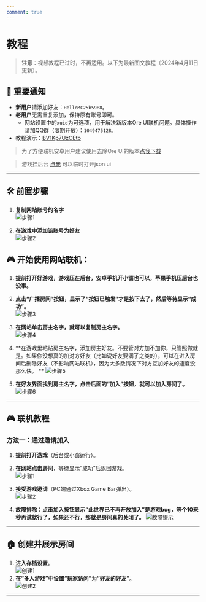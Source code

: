 ```yaml
---
comment: true
---
```


# 教程

> **注意**：视频教程已过时，不再适用。以下为最新图文教程（2024年4月11日更新）。

## 🔔 重要通知

- **新用户**请添加好友：`HelloMC25b5988`。
- **老用户**无需重复添加，保持原有账号即可。
  - 网站设置中的`xuid`为可选项，用于解决新版本Ore UI联机问题。具体操作请加QQ群（限期开放）：`1049475128`。
- 教程演示：[BV1Kp7UzCEtb](https://www.bilibili.com/video/BV1Kp7UzCEtb)

> 为了方便联机安卓用户建议使用去除Ore UI的版本[点我下载](https://bbk.endyun.ltd/alist/)

> 游戏挂后台 [点我](minecraft://?addExternalServer=本地服务器|127.0.0.1:19132) 可以临时打开json ui

---

## 🛠️ 前置步骤

1. **复制网站账号的名字**  
   ![步骤1](https://dlink.host/1drv/aHR0cHM6Ly8xZHJ2Lm1zL2kvYy83MmJiMWJiYThlOGE5MzY2L0VjMkd2Q3BFSm1KRWk2MTFBTENHRFp3QmU2cGQ3VjRtQ3V4X0I0WWhQSkpVb0E.gif)

2. **在游戏中添加该账号为好友**  
   ![步骤2](https://dlink.host/1drv/aHR0cHM6Ly8xZHJ2Lm1zL2kvYy83MmJiMWJiYThlOGE5MzY2L0VXbkdfUnVzLUJ0THVmS0t3Znc3TzYwQjRxR1ZCdkpuTlV1SHNxaDRVZ1dTa3c.gif)

## 🎮 开始使用网站联机：

1. **提前打开好游戏，游戏压在后台，安卓手机开小窗也可以，苹果手机压后台也没事。**

2. **点击“广播房间”按钮，显示了“按钮已触发”才是按下去了，然后等待显示“成功”。**  
   ![步骤3](https://dlink.host/1drv/aHR0cHM6Ly8xZHJ2Lm1zL2kvYy83MmJiMWJiYThlOGE5MzY2L0VZdk1JVFZhNTdaT2pOdjF4MllfdVE0QkIySi1abHljR0ZYYk12cGVJSWJpaFE_ZT1SckVkZjI.gif)

3. **在网站单击房主名字，就可以复制房主名字。**  
   ![步骤4](https://dlink.host/1drv/aHR0cHM6Ly8xZHJ2Lm1zL2kvYy83MmJiMWJiYThlOGE5MzY2L0VVb1h3NFpHRHNKR3REODgycUxnOE5jQjRhbWEzNnJna0dsSDJjTG1OUWNnZkE_ZT1Zdjd6SnA.gif)

4. **在游戏里粘贴房主名字，添加房主好友。不要管对方加不加你，只管照做就是。如果你没想真的加对方好友（比如说好友要满了之类的），可以在进入房间后删除好友（不影响网站联机），因为大多数情况下对方互加好友的速度没那么快。
   **
   ![步骤5](https://dlink.host/1drv/aHR0cHM6Ly8xZHJ2Lm1zL2kvYy83MmJiMWJiYThlOGE5MzY2L0VRcmxyb2VuY01sSHFvY1VVZnhUbDFZQjAtM3hPNmJGbkhSeGhHY0Jtc0Q5NEE.gif)

5. **在好友界面找到房主名字，点击后面的“加入”按钮，就可以加入房间了。**  
   ![步骤6](https://dlink.host/1drv/aHR0cHM6Ly8xZHJ2Lm1zL2kvYy83MmJiMWJiYThlOGE5MzY2L0VSQmV3N0VOUnRWSWtobS1kWTkybWJvQnVKLUZPblEzc25jdms4QjJyMUFVSXc_ZT1tazFmUjI.gif)

---

## 🎮 联机教程

### 方法一：通过邀请加入

1. **提前打开游戏**（后台或小窗运行）。

2. **在网站点击房间**，等待显示“成功”后返回游戏。  
   ![步骤1](https://dlink.host/1drv/aHR0cHM6Ly8xZHJ2Lm1zL2kvYy83MmJiMWJiYThlOGE5MzY2L0VkSWFIcDNFdG9OTnZ4SXppc0V1UnQ4QmhFcWhzOW5iOEdmTEFTNDJUTU9sSkE.gif)

3. **接受游戏邀请**（PC端通过Xbox Game Bar弹出）。  
   ![步骤2](https://dlink.host/1drv/aHR0cHM6Ly8xZHJ2Lm1zL2kvYy83MmJiMWJiYThlOGE5MzY2L0VWQ0FqcURhUG5kRHZfQkJYWFd2MVlvQkRHQ3ktU18zQ1pkQXBmcDlCZXJ4TVE_ZT1nM0wxTTY.gif)

4. **故障排除：点击加入按钮显示“此世界已不再开放加入”是游戏bug，等个10来秒再试就行了，如果还不行，那就是房间真的关闭了。**
   ![故障提示](https://dlink.host/1drv/aHR0cHM6Ly8xZHJ2Lm1zL2kvYy83MmJiMWJiYThlOGE5MzY2L0VYVFRUcHRfb3lKQmhMN2Q1ZEszTm5nQlh0RWdRSWJrR1NYS3BkdUpDR1ZOVEE_ZT1pSjh3bUM.gif)

---

## 🏠 创建并展示房间

1. **进入存档设置**。  
   ![创建1](https://dlink.host/1drv/aHR0cHM6Ly8xZHJ2Lm1zL2kvYy83MmJiMWJiYThlOGE5MzY2L0lRVDgzY1k0Rm1adFE3Y3A2QVB0bVg2NEFlQXRDS2oxbGZJclNkTVdyMXZqTEZZ.jpg)
2. **在“多人游戏”中设置“玩家访问”为“好友的好友”**。  
   ![创建2](https://dlink.host/1drv/aHR0cHM6Ly8xZHJ2Lm1zL2kvYy83MmJiMWJiYThlOGE5MzY2L0lRUnN0RGlrcHJLWFJhb0ZCeGxxSGxnVUFkY3pISWlvVERvTTRPdWNaY0lITEE0.jpg)

---
